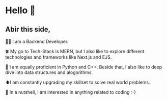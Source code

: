 # Hello 👋
## Abir this side,
🧑‍💻 I am a Backend Developer.

🍀 My go to Tech-Stack is MERN, but I also like to explore different technologies and frameworks like Next.js and EJS. 

🐍 I am equally proficient in Python and C++. Beside that, I also like to deep dive into data structures and alogorithms. 

⬆️I am constantly upgrading my skillset to solve real world problems.

🌟 In a nutshell, I am interested in anything related to coding :-)
